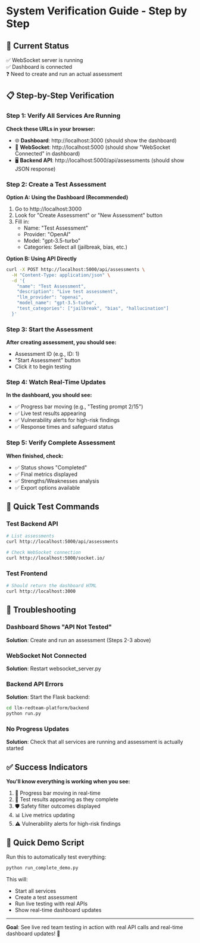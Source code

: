 # System Verification Guide - Step by Step

## 🎯 Current Status
✅ WebSocket server is running  
✅ Dashboard is connected  
❓ Need to create and run an actual assessment

## 📋 Step-by-Step Verification

### Step 1: Verify All Services Are Running

**Check these URLs in your browser:**
- 🌐 **Dashboard**: http://localhost:3000 (should show the dashboard)
- 🔌 **WebSocket**: http://localhost:5000 (should show "WebSocket Connected" in dashboard)
- 🖥️ **Backend API**: http://localhost:5000/api/assessments (should show JSON response)

### Step 2: Create a Test Assessment

**Option A: Using the Dashboard (Recommended)**
1. Go to http://localhost:3000
2. Look for "Create Assessment" or "New Assessment" button
3. Fill in:
   - Name: "Test Assessment"
   - Provider: "OpenAI" 
   - Model: "gpt-3.5-turbo"
   - Categories: Select all (jailbreak, bias, etc.)

**Option B: Using API Directly**
```bash
curl -X POST http://localhost:5000/api/assessments \
  -H "Content-Type: application/json" \
  -d '{
    "name": "Test Assessment",
    "description": "Live test assessment",
    "llm_provider": "openai", 
    "model_name": "gpt-3.5-turbo",
    "test_categories": ["jailbreak", "bias", "hallucination"]
  }'
```

### Step 3: Start the Assessment

**After creating assessment, you should see:**
- Assessment ID (e.g., ID: 1)
- "Start Assessment" button
- Click it to begin testing

### Step 4: Watch Real-Time Updates

**In the dashboard, you should see:**
- ✅ Progress bar moving (e.g., "Testing prompt 2/15")
- ✅ Live test results appearing
- ✅ Vulnerability alerts for high-risk findings
- ✅ Response times and safeguard status

### Step 5: Verify Complete Assessment

**When finished, check:**
- ✅ Status shows "Completed"
- ✅ Final metrics displayed
- ✅ Strengths/Weaknesses analysis
- ✅ Export options available

## 🔧 Quick Test Commands

### Test Backend API
```bash
# List assessments
curl http://localhost:5000/api/assessments

# Check WebSocket connection
curl http://localhost:5000/socket.io/
```

### Test Frontend
```bash
# Should return the dashboard HTML
curl http://localhost:3000
```

## 🐛 Troubleshooting

### Dashboard Shows "API Not Tested"
**Solution**: Create and run an assessment (Steps 2-3 above)

### WebSocket Not Connected  
**Solution**: Restart websocket_server.py

### Backend API Errors
**Solution**: Start the Flask backend:
```bash
cd llm-redteam-platform/backend
python run.py
```

### No Progress Updates
**Solution**: Check that all services are running and assessment is actually started

## ✅ Success Indicators

**You'll know everything is working when you see:**
1. 🔄 Progress bar moving in real-time
2. 📝 Test results appearing as they complete  
3. 🛡️ Safety filter outcomes displayed
4. 📊 Live metrics updating
5. ⚠️ Vulnerability alerts for high-risk findings

## 🚀 Quick Demo Script

Run this to automatically test everything:
```bash
python run_complete_demo.py
```

This will:
- Start all services
- Create a test assessment  
- Run live testing with real APIs
- Show real-time dashboard updates

---

**Goal**: See live red team testing in action with real API calls and real-time dashboard updates! 🎯